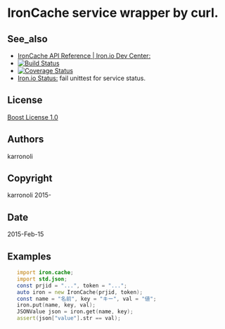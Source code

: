 IronCache service wrapper by curl.
===

## See_also
- [IronCache API Reference | Iron.io Dev Center:](http://dev.iron.io/cache/reference/api/)
- [![Build Status](https://travis-ci.org/karronoli/ironcache-d.svg?branch=master)](https://travis-ci.org/karronoli/ironcache-d)
- [![Coverage Status](https://coveralls.io/repos/karronoli/ironcache-d/badge.svg?branch=master)](https://coveralls.io/r/karronoli/ironcache-d?branch=master)
- [Iron.io Status:](https://status.iron.io/) fail unittest for service status.

## License
[Boost License 1.0](http://boost.org/LICENSE_1_0.txt)

## Authors
karronoli

## Copyright
karronoli 2015-

## Date
2015-Feb-15

## Examples
```d
   import iron.cache;
   import std.json;
   const prjid = "...", token = "...";
   auto iron = new IronCache(prjid, token);
   const name = "名前", key = "キー", val = "値";
   iron.put(name, key, val);
   JSONValue json = iron.get(name, key);
   assert(json["value"].str == val);
```
